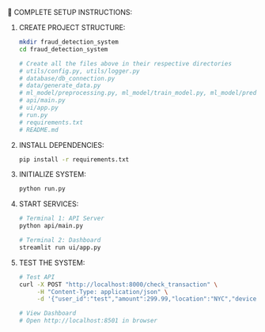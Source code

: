 🎯 COMPLETE SETUP INSTRUCTIONS:

1. CREATE PROJECT STRUCTURE:
   ```bash
   mkdir fraud_detection_system
   cd fraud_detection_system
   
   # Create all the files above in their respective directories
   # utils/config.py, utils/logger.py
   # database/db_connection.py
   # data/generate_data.py
   # ml_model/preprocessing.py, ml_model/train_model.py, ml_model/predict.py
   # api/main.py
   # ui/app.py
   # run.py
   # requirements.txt
   # README.md
   ```

2. INSTALL DEPENDENCIES:
   ```bash
   pip install -r requirements.txt
   ```

3. INITIALIZE SYSTEM:
   ```bash
   python run.py
   ```

4. START SERVICES:
   ```bash
   # Terminal 1: API Server
   python api/main.py
   
   # Terminal 2: Dashboard
   streamlit run ui/app.py
   ```

5. TEST THE SYSTEM:
   ```bash
   # Test API
   curl -X POST "http://localhost:8000/check_transaction" \
        -H "Content-Type: application/json" \
        -d '{"user_id":"test","amount":299.99,"location":"NYC","device":"mobile"}'
   
   # View Dashboard
   # Open http://localhost:8501 in browser
   ```